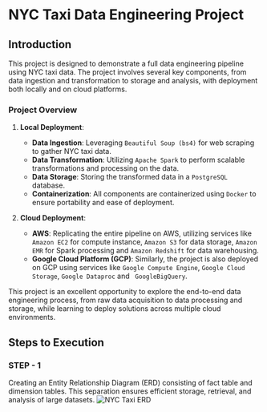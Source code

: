 # NYC Taxi Data Engineering Project

## Introduction

This project is designed to demonstrate a full data engineering pipeline using NYC taxi data. The project involves several key components, from data ingestion and transformation to storage and analysis, with deployment both locally and on cloud platforms.

### Project Overview

1. **Local Deployment**:
   - **Data Ingestion**: Leveraging `Beautiful Soup (bs4)` for web scraping to gather NYC taxi data.
   - **Data Transformation**: Utilizing `Apache Spark` to perform scalable transformations and processing on the data.
   - **Data Storage**: Storing the transformed data in a `PostgreSQL` database.
   - **Containerization**: All components are containerized using `Docker` to ensure portability and ease of deployment.

2. **Cloud Deployment**:
   - **AWS**: Replicating the entire pipeline on AWS, utilizing services like `Amazon EC2`  for compute instance, `Amazon S3` for data storage, `Amazon EMR` for Spark processing and `Amazon Redshift` for data warehousing.
   - **Google Cloud Platform (GCP)**: Similarly, the project is also deployed on GCP using services like `Google Compute Engine`, `Google Cloud Storage`, `Google Dataproc` and ` GoogleBigQuery`.

This project is an excellent opportunity to explore the end-to-end data engineering process, from raw data acquisition to data processing and storage, while learning to deploy solutions across multiple cloud environments.

## Steps to Execution

### STEP - 1
Creating an Entity Relationship Diagram (ERD) consisting of fact table and dimension tables. This separation ensures efficient storage, retrieval, and analysis of large datasets.
![NYC Taxi ERD](https://github.com/Armaan1Gohil/nyc_taxi_data_project/assets/46198340/24ae08b0-b5c6-4e59-b92d-9c25be2cebaa)
